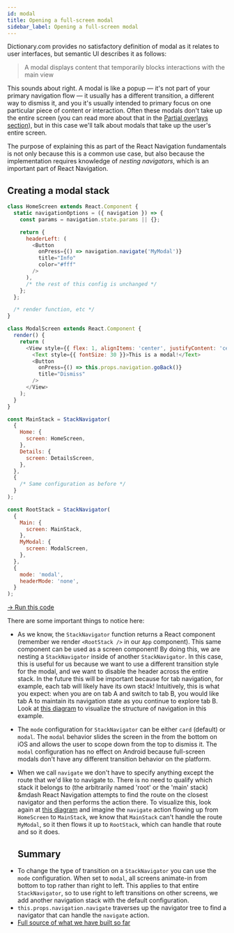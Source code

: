 ```yaml
---
id: modal
title: Opening a full-screen modal
sidebar_label: Opening a full-screen modal
---
```


Dictionary.com provides no satisfactory definition of modal as it relates to user interfaces, but semantic UI describes it as follows:

> A modal displays content that temporarily blocks interactions with the main view

This sounds about right. A modal is like a popup &mdash; it's not part of your primary navigation flow &mdash; it usually has a different transition, a different way to dismiss it, and you it's usually intended to primary focus on one particular piece of content or interaction. Often these modals don't take up the entire screen (you can read more about that in the [Partial overlays section](partial-overlay.html)), but in this case we'll talk about modals that take up the user's entire screen.

The purpose of explaining this as part of the React Navigation fundamentals is not only because this is a common use case, but also because the implementation requires knowledge of _nesting navigators_, which is an important part of React Navigation.

## Creating a modal stack

```js
class HomeScreen extends React.Component {
  static navigationOptions = ({ navigation }) => {
    const params = navigation.state.params || {};

    return {
      headerLeft: (
        <Button
          onPress={() => navigation.navigate('MyModal')}
          title="Info"
          color="#fff"
        />
      ),
      /* the rest of this config is unchanged */
    };
  };

  /* render function, etc */
}

class ModalScreen extends React.Component {
  render() {
    return (
      <View style={{ flex: 1, alignItems: 'center', justifyContent: 'center' }}>
        <Text style={{ fontSize: 30 }}>This is a modal!</Text>
        <Button
          onPress={() => this.props.navigation.goBack()}
          title="Dismiss"
        />
      </View>
    );
  }
}

const MainStack = StackNavigator(
  {
    Home: {
      screen: HomeScreen,
    },
    Details: {
      screen: DetailsScreen,
    },
  },
  {
    /* Same configuration as before */
  }
);

const RootStack = StackNavigator(
  {
    Main: {
      screen: MainStack,
    },
    MyModal: {
      screen: ModalScreen,
    },
  },
  {
    mode: 'modal',
    headerMode: 'none',
  }
);
```

<a href="https://snack.expo.io/@react-navigation/full-screen-modal" target="blank" class="run-code-button">&rarr; Run this code</a>

There are some important things to notice here:

* As we know, the `StackNavigator` function returns a React component (remember we render `<RootStack />` in our `App` component). This same component can be used as a screen component! By doing this, we are nesting a `StackNavigator` inside of another `StackNavigator`. In this case, this is useful for us because we want to use a different transition style for the modal, and we want to disable the header across the entire stack. In the future this will be important because for tab navigation, for example, each tab will likely have its own stack! Intuitively, this is what you expect: when you are on tab A and switch to tab B, you would like tab A to maintain its navigation state as you continue to explore tab B. Look at [this diagram](./assets/modal/tree.png) to visualize the structure of navigation in this example.
* The `mode` configuration for `StackNavigator` can be either `card` (default) or `modal`. The `modal` behavior slides the screen in the from the bottom on iOS and allows the user to scope down from the top to dismiss it. The `modal` configuration has no effect on Android because full-screen modals don't have any different transition behavior on the platform.
* When we call `navigate` we don't have to specify anything except the route that we'd like to navigate to. There is no need to qualify which stack it belongs to (the arbitrarily named 'root' or the 'main' stack) &mdash React Navigation attempts to find the route on the closest navigator and then performs the action there. To visualize this, look again at [this diagram](./assets/modal/tree.png) and imagine the `navigate` action flowing up from `HomeScreen` to `MainStack`, we know that `MainStack` can't handle the route `MyModal`, so it then flows it up to `RootStack`, which can handle that route and so it does.

  ## Summary

- To change the type of transition on a `StackNavigator` you can use the `mode` configuration. When set to `modal`, all screens animate-in from bottom to top rather than right to left. This applies to that entire `StackNavigator`, so to use right to left transitions on other screens, we add another navigation stack with the default configuration.
- `this.props.navigation.navigate` traverses up the navigator tree to find a navigator that can handle the `navigate` action.
- [Full source of what we have built so far](https://snack.expo.io/@react-navigation/full-screen-modal)
